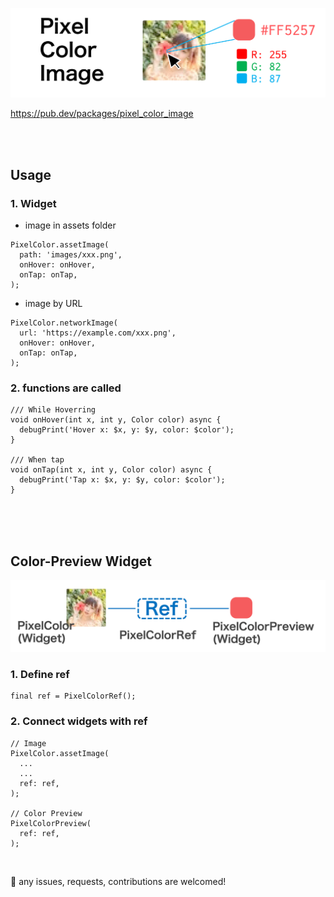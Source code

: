 ![Header](https://github.com/rbdog/pixel_color_image/blob/main/resources/images/pixel-color-image-header.png?raw=true)

https://pub.dev/packages/pixel_color_image

<br>
<br>

## Usage

### 1. Widget

- image in assets folder

```
PixelColor.assetImage(
  path: 'images/xxx.png',
  onHover: onHover,
  onTap: onTap,
);
```

- image by URL

```
PixelColor.networkImage(
  url: 'https://example.com/xxx.png',
  onHover: onHover,
  onTap: onTap,
);
```

### 2. functions are called

```
/// While Hoverring
void onHover(int x, int y, Color color) async {
  debugPrint('Hover x: $x, y: $y, color: $color');
}

/// When tap
void onTap(int x, int y, Color color) async {
  debugPrint('Tap x: $x, y: $y, color: $color');
}
```

<br>
<br>
<br>

## Color-Preview Widget

![diagram](https://github.com/rbdog/pixel_color_image/blob/main/resources/images/pixel-color-preview.png?raw=true)

### 1. Define ref

```
final ref = PixelColorRef();
```

### 2. Connect widgets with ref

```
// Image
PixelColor.assetImage(
  ...
  ...
  ref: ref,
);

// Color Preview
PixelColorPreview(
  ref: ref,
);
```

<br>

🎉 any issues, requests, contributions are welcomed!

<br>
